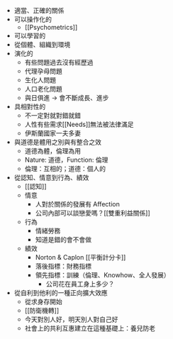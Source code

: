 
- 適當、正確的關係
-  可以操作化的
	- [[Psychometrics]]
- 可以學習的
- 從個體、組織到環境
- 演化的
	- 有些問題過去沒有經歷過
	- 代理孕母問題
	- 生化人問題
	- 人口老化問題
	- 與日俱進 -> 會不斷成長、進步
- 具相對性的
	- 不一定對就對錯就錯
	- 人性有些需求[[Needs]]無法被法律滿足
	- 伊斯蘭國家一夫多妻
- 與道德是體用之別與有整合之效
	- 道德為體，倫理為用
	- Nature: 道德，Function: 倫理
	- 倫理：互相的；道德：個人的
- 從認知、情意到行為、績效
	- [[認知]]
	- 情意
		- 人對於關係的發展有 Affection
		- 公司內部可以談戀愛嗎？[[雙重利益關係]]
	- 行為
		- 情緒勞務
		- 知道是錯的會不會做
	- 績效
		- Norton & Caplon [[平衡計分卡]]
		- 落後指標：財務指標
		- 領先指標：訓練（倫理、Knowhow、全人發展）
			- 公司花在員工身上多少？
- 從自利到他利的一種正向擴大效應
	- 從求身存開始
	- [[防衛機轉]]
	- 今天對別人好，明天別人對自己好
	- 社會上的共利互惠建立在這種基礎上：養兒防老